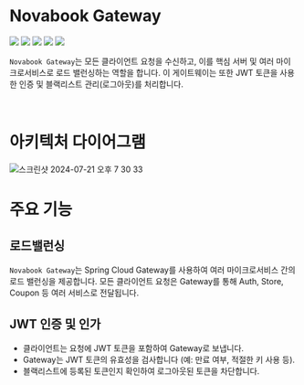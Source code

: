Novabook Gateway
===========
<p>
  <img src="https://img.shields.io/badge/Spring%20Cloud-6DB33F?style=flat-square&logo=Spring&logoColor=white"/>
  <img src="https://img.shields.io/badge/Github-181717?style=flat-square&logo=Github&logoColor=white"/>
  <img src="https://img.shields.io/badge/Redis-DC382D?style=flat-square&logo=Redis&logoColor=white"/>
  <img src="https://img.shields.io/badge/Spring%20Boot-6DB33F?style=flat-square&logo=Spring%20Boot&logoColor=white"/>
  <img src="https://img.shields.io/badge/JWT-000000?style=flat-square&logo=JSON%20web%20tokens&logoColor=white"/>
</p>


`Novabook Gateway`는 모든 클라이언트 요청을 수신하고, 이를 핵심 서버 및 여러 마이크로서비스로 로드 밸런싱하는 역할을 합니다. 이 게이트웨이는 또한 JWT 토큰을 사용한 인증 및 블랙리스트 관리(로그아웃)를 처리합니다.


<br>

# 아키텍처 다이어그램
![스크린샷 2024-07-21 오후 7 30 33](https://github.com/user-attachments/assets/f306c6e5-9c40-4d13-ba66-108f44637264)


# 주요 기능 

## 로드밸런싱
`Novabook Gateway`는 Spring Cloud Gateway를 사용하여 여러 마이크로서비스 간의 로드 밸런싱을 제공합니다.
모든 클라이언트 요청은 Gateway를 통해 Auth, Store, Coupon 등 여러 서비스로 전달됩니다.

## JWT 인증 및 인가
- 클라이언트는 요청에 JWT 토큰을 포함하여 Gateway로 보냅니다.
- Gateway는 JWT 토큰의 유효성을 검사합니다 (예: 만료 여부, 적절한 키 사용 등).
- 블랙리스트에 등록된 토큰인지 확인하여 로그아웃된 토큰을 차단합니다.
<br>
